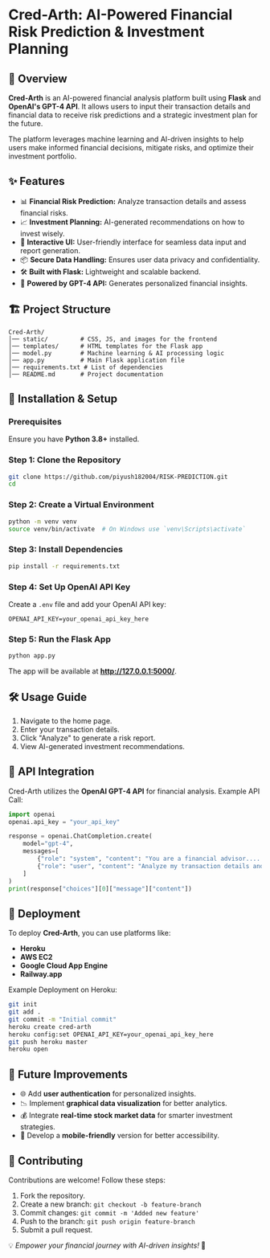 # Cred-Arth: AI-Powered Financial Risk Prediction & Investment Planning



## 📌 Overview
**Cred-Arth** is an AI-powered financial analysis platform built using **Flask** and **OpenAI's GPT-4 API**. It allows users to input their transaction details and financial data to receive risk predictions and a strategic investment plan for the future.

The platform leverages machine learning and AI-driven insights to help users make informed financial decisions, mitigate risks, and optimize their investment portfolio.

## ✨ Features
- 📊 **Financial Risk Prediction:** Analyze transaction details and assess financial risks.
- 📈 **Investment Planning:** AI-generated recommendations on how to invest wisely.
- 🔄 **Interactive UI:** User-friendly interface for seamless data input and report generation.
- 📦 **Secure Data Handling:** Ensures user data privacy and confidentiality.
- 🛠 **Built with Flask:** Lightweight and scalable backend.
- 🤖 **Powered by GPT-4 API:** Generates personalized financial insights.

## 🏗️ Project Structure
```
Cred-Arth/
│── static/         # CSS, JS, and images for the frontend
│── templates/      # HTML templates for the Flask app
│── model.py        # Machine learning & AI processing logic
│── app.py          # Main Flask application file
│── requirements.txt # List of dependencies
│── README.md       # Project documentation
```

## 🚀 Installation & Setup
### Prerequisites
Ensure you have **Python 3.8+** installed.

### Step 1: Clone the Repository
```bash
git clone https://github.com/piyush182004/RISK-PREDICTION.git
cd 
```

### Step 2: Create a Virtual Environment
```bash
python -m venv venv
source venv/bin/activate  # On Windows use `venv\Scripts\activate`
```

### Step 3: Install Dependencies
```bash
pip install -r requirements.txt
```

### Step 4: Set Up OpenAI API Key
Create a `.env` file and add your OpenAI API key:
```
OPENAI_API_KEY=your_openai_api_key_here
```

### Step 5: Run the Flask App
```bash
python app.py
```
The app will be available at **http://127.0.0.1:5000/**.

## 🛠 Usage Guide
1. Navigate to the home page.
2. Enter your transaction details.
3. Click "Analyze" to generate a risk report.
4. View AI-generated investment recommendations.

## 📌 API Integration
Cred-Arth utilizes the **OpenAI GPT-4 API** for financial analysis.
Example API Call:
```python
import openai
openai.api_key = "your_api_key"

response = openai.ChatCompletion.create(
    model="gpt-4",
    messages=[
        {"role": "system", "content": "You are a financial advisor......."},
        {"role": "user", "content": "Analyze my transaction details and suggest investments........."}
    ]
)
print(response["choices"][0]["message"]["content"])
```

## 📌 Deployment
To deploy **Cred-Arth**, you can use platforms like:
- **Heroku**
- **AWS EC2**
- **Google Cloud App Engine**
- **Railway.app**

Example Deployment on Heroku:
```bash
git init
git add .
git commit -m "Initial commit"
heroku create cred-arth
heroku config:set OPENAI_API_KEY=your_openai_api_key_here
git push heroku master
heroku open
```

## 🎯 Future Improvements
- 🌐 Add **user authentication** for personalized insights.
- 📉 Implement **graphical data visualization** for better analytics.
- 💰 Integrate **real-time stock market data** for smarter investment strategies.
- 📲 Develop a **mobile-friendly** version for better accessibility.

## 🤝 Contributing
Contributions are welcome! Follow these steps:
1. Fork the repository.
2. Create a new branch: `git checkout -b feature-branch`
3. Commit changes: `git commit -m 'Added new feature'`
4. Push to the branch: `git push origin feature-branch`
5. Submit a pull request.

💡 *Empower your financial journey with AI-driven insights!* 🚀

